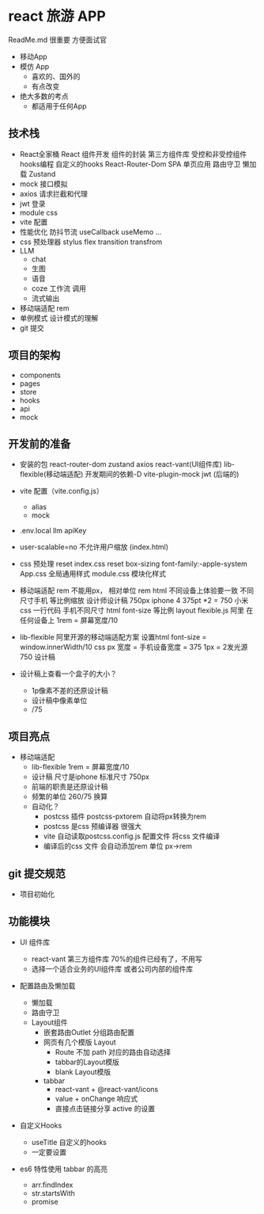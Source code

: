 # react 旅游 APP 
ReadMe.md 很重要 方便面试官
- 移动App 
- 模仿 App
    - 喜欢的、国外的
    - 有点改变
- 绝大多数的考点
    - 都适用于任何App 

## 技术栈
- React全家桶
    React 组件开发
    组件的封装 
    第三方组件库
    受控和非受控组件
    hooks编程 自定义的hooks
    React-Router-Dom 
        SPA 单页应用
        路由守卫
        懒加载
    Zustand
- mock 接口模拟
- axios 请求拦截和代理
- jwt 登录
- module css 
- vite 配置
- 性能优化
    防抖节流
    useCallback useMemo ... 
- css 预处理器 stylus
    flex transition transfrom
- LLM
    - chat
    - 生图
    - 语音
    - coze 工作流 调用
    - 流式输出
- 移动端适配
    rem 
- 单例模式 设计模式的理解
- git 提交

## 项目的架构
- components
- pages
- store
- hooks
- api
- mock

## 开发前的准备
- 安装的包
    react-router-dom zustand axios
    react-vant(UI组件库) lib-flexible(移动端适配)
    开发期间的依赖-D
    vite-plugin-mock jwt (后端的)
- vite 配置（vite.config.js）
    - alias
    - mock
- .env.local 
    llm apiKey
- user-scalable=no  不允许用户缩放 (index.html)
- css 预处理 reset 
    index.css reset 
    box-sizing font-family:-apple-system
    App.css 全局通用样式
    module.css 模块化样式
- 移动端适配 rem 
    不能用px， 相对单位 rem html
    不同设备上体验要一致
    不同尺寸手机 等比例缩放
    设计师设计稿 750px iphone 4  375pt  *2 = 750 
    小米 
    css 一行代码 手机不同尺寸 html font-size 等比例 
    layout 
    flexible.js 阿里 在任何设备上
    1rem = 屏幕宽度/10
- lib-flexible
    阿里开源的移动端适配方案
    设置html font-size = window.innerWidth/10
    css px 宽度 = 手机设备宽度 = 375
    1px = 2发光源 
    750 设计稿

- 设计稿上查看一个盒子的大小？
    - 1p像素不差的还原设计稿
    - 设计稿中像素单位
    - /75 

## 项目亮点
- 移动端适配
    - lib-flexible 1rem = 屏幕宽度/10
    - 设计稿 尺寸是iphone 标准尺寸 750px
    - 前端的职责是还原设计稿
    - 频繁的单位 260/75 换算
    - 自动化？ 
        - postcss 插件 postcss-pxtorem 自动将px转换为rem
        - postcss 是css 预编译器 很强大
        - vite 自动读取postcss.config.js 配置文件 将css 文件编译
        - 编译后的css 文件 会自动添加rem 单位 px->rem
## git 提交规范
- 项目初始化
## 功能模块
- UI 组件库 
    - react-vant 第三方组件库 70%的组件已经有了，不用写
    - 选择一个适合业务的UI组件库 或者公司内部的组件库
- 配置路由及懒加载
    - 懒加载
    - 路由守卫
    - Layout组件
        - 嵌套路由Outlet 分组路由配置
        - 网页有几个模版 Layout
            - Route 不加 path 对应的路由自动选择
            - tabbar的Layout模版
            - blank Layout模版
        - tabbar
            - react-vant + @react-vant/icons
            - value + onChange 响应式
            - 直接点击链接分享 active 的设置

- 自定义Hooks
    - useTitle 自定义的hooks
    - 一定要设置

- es6 特性使用
    tabbar 的高亮
    - arr.findIndex
    - str.startsWith
    - promise